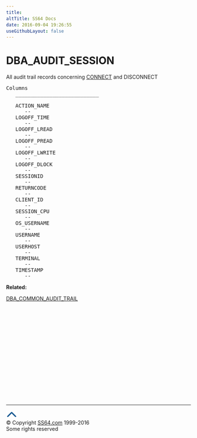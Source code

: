 ```yaml
---
title:
altTitle: SS64 Docs
date: 2016-09-04 19:26:55
useGithubLayout: false
---
```

<!-- #BeginLibraryItem "/Library/head_orad.lbi" --><!-- #EndLibraryItem --><h1>DBA_AUDIT_SESSION </h1><p> All audit trail records concerning <a href="../ora/connect.html">CONNECT</a> and DISCONNECT </p> 
 
<pre>Columns
   ___________________________
 
   ACTION_NAME
      --
   LOGOFF_TIME
      --
   LOGOFF_LREAD
      --
   LOGOFF_PREAD
      --
   LOGOFF_LWRITE
      --
   LOGOFF_DLOCK
      --
   SESSIONID
      --
   RETURNCODE
      --
   CLIENT_ID
      --
   SESSION_CPU
      --
   OS_USERNAME
      --
   USERNAME
      --
   USERHOST
      --
   TERMINAL
      --
   TIMESTAMP
      --</pre>
<p><b>Related:</b></p>
<p><a href="DBA_COMMON_AUDIT_TRAIL.html">DBA_COMMON_AUDIT_TRAIL</a></p><!-- #BeginLibraryItem "/Library/foot_orad.lbi" --><p>
<!-- oracle-footer -->
<ins class="adsbygoogle" style="display:inline-block;width:300px;height:250px" data-ad-client="ca-pub-6140977852749469" data-ad-slot="4275490898"></ins>
<script>
(adsbygoogle = window.adsbygoogle || []).push({});
</script></p>
<hr>
<div id="bl" class="footer"><a href="DBA_AUDIT_SESSION.html#"><img src="../images/top.png" width="30" height="22" alt="Back to the Top"></a></div>
<div id="br" class="footer, tagline">© Copyright <a href="http://ss64.com/">SS64.com</a> 1999-2016<br>
Some rights reserved</div>
<!-- #EndLibraryItem -->

